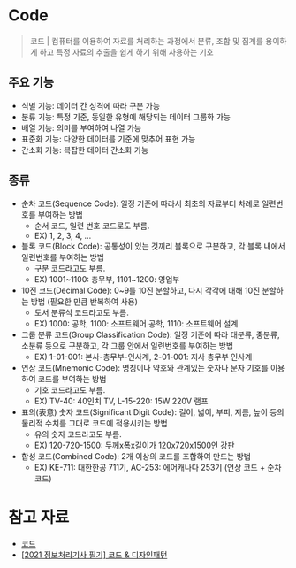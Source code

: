 # Code

> 코드 | 컴퓨터를 이용하여 자료를 처리하는 과정에서 분류, 조합 및 집계를 용이하게 하고 특정 자료의 추출을 쉽게 하기 위해 사용하는 기호

## 주요 기능

- 식별 기능: 데이터 간 성격에 따라 구분 가능
- 분류 기능: 특정 기준, 동일한 유형에 해당되는 데이터 그룹화 가능
- 배열 기능: 의미를 부여하여 나열 가능
- 표준화 기능: 다양한 데이터를 기준에 맞추어 표현 가능
- 간소화 기능: 복잡한 데이터 간소화 가능

## 종류

- 순차 코드(Sequence Code): 일정 기준에 따라서 최초의 자료부터 차례로 일련번호를 부여하는 방법
  - 순서 코드, 일련 번호 코드로도 부름.
  - EX) 1, 2, 3, 4, ...
- 블록 코드(Block Code): 공통성이 있는 것끼리 블록으로 구분하고, 각 블록 내에서 일련번호를 부여하는 방법
  - 구분 코드라고도 부름.
  - EX) 1001~1100: 총무부, 1101~1200: 영업부
- 10진 코드(Decimal Code): 0~9를 10진 분할하고, 다시 각각에 대해 10진 분할하는 방법 (필요한 만큼 반복하여 사용)
  - 도서 분류식 코드라고도 부름.
  - EX) 1000: 공학, 1100: 소프트웨어 공학, 1110: 소프트웨어 설계
- 그룹 분류 코드(Group Classification Code): 일정 기준에 따라 대분류, 중분류, 소분류 등으로 구분하고, 각 그룹 안에서 일련번호를 부여하는 방법
  - EX) 1-01-001: 본사-총무부-인사계, 2-01-001: 지사 총무부 인사계
- 연상 코드(Mnemonic  Code): 명칭이나 약호와 관계있는 숫자나 문자 기호를 이용하여 코드를 부여하는 방법
  - 기호 코드라고도 부름.
  - EX) TV-40:  40인치 TV, L-15-220: 15W 220V 램프
- 표의(表意) 숫자 코드(Significant Digit Code): 길이, 넓이, 부피, 지름, 높이 등의 물리적 수치를 그대로 코드에 적용시키는 방법
  - 유의 숫자 코드라고도 부름.
  - EX) 120-720-1500: 두께x폭x길이가 120x720x1500인 강판
- 합성 코드(Combined Code): 2개 이상의 코드를 조합하여 만드는 방법
  - EX) KE-711: 대한한공 711기, AC-253: 에어캐나다 253기 (연상 코드 + 순차 코드)

# 참고 자료

- [코드](https://m.blog.naver.com/wook2124/222103410000)
- [\[2021 정보처리기사 필기\] 코드 & 디자인패턴](https://y-oni.tistory.com/52)
